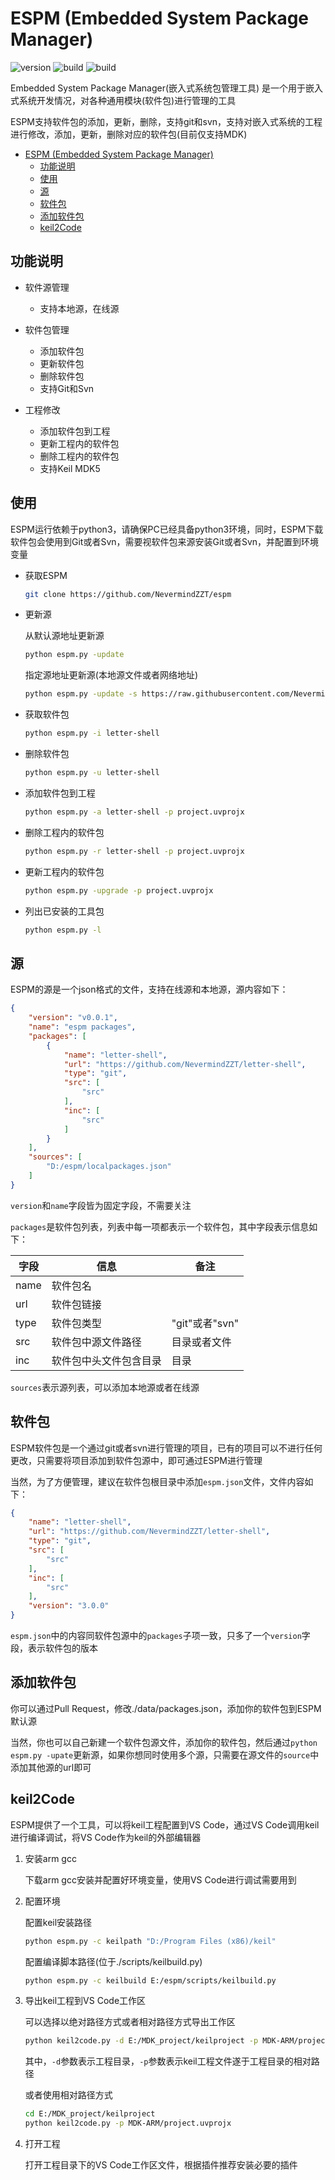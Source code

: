 # ESPM (Embedded System Package Manager)

![version](https://img.shields.io/badge/version-0.0.2-brightgreen.svg)
![build](https://img.shields.io/badge/build-2020.04.16-brightgreen.svg)
![build](https://img.shields.io/badge/license-MIT-brightgreen.svg)

Embedded System Package Manager(嵌入式系统包管理工具) 是一个用于嵌入式系统开发情况，对各种通用模块(软件包)进行管理的工具

ESPM支持软件包的添加，更新，删除，支持git和svn，支持对嵌入式系统的工程进行修改，添加，更新，删除对应的软件包(目前仅支持MDK)

- [ESPM (Embedded System Package Manager)](#espm-embedded-system-package-manager)
  - [功能说明](#功能说明)
  - [使用](#使用)
  - [源](#源)
  - [软件包](#软件包)
  - [添加软件包](#添加软件包)
  - [keil2Code](#keil2code)

## 功能说明

- 软件源管理

  - 支持本地源，在线源

- 软件包管理

  - 添加软件包
  - 更新软件包
  - 删除软件包
  - 支持Git和Svn

- 工程修改

  - 添加软件包到工程
  - 更新工程内的软件包
  - 删除工程内的软件包
  - 支持Keil MDK5

## 使用

ESPM运行依赖于python3，请确保PC已经具备python3环境，同时，ESPM下载软件包会使用到Git或者Svn，需要视软件包来源安装Git或者Svn，并配置到环境变量

- 获取ESPM

    ```sh
    git clone https://github.com/NevermindZZT/espm
    ```

- 更新源

    从默认源地址更新源

    ```sh
    python espm.py -update
    ```

    指定源地址更新源(本地源文件或者网络地址)

    ```sh
    python espm.py -update -s https://raw.githubusercontent.com/NevermindZZT/espm/master/data/packages.json
    ```

- 获取软件包

    ```sh
    python espm.py -i letter-shell
    ```

- 删除软件包

    ```sh
    python espm.py -u letter-shell
    ```

- 添加软件包到工程

    ```sh
    python espm.py -a letter-shell -p project.uvprojx
    ```

- 删除工程内的软件包

    ```sh
    python espm.py -r letter-shell -p project.uvprojx
    ```

- 更新工程内的软件包

    ```sh
    python espm.py -upgrade -p project.uvprojx
    ```

- 列出已安装的工具包

    ```sh
    python espm.py -l
    ```

## 源

ESPM的源是一个json格式的文件，支持在线源和本地源，源内容如下：

```json
{
    "version": "v0.0.1",
    "name": "espm packages",
    "packages": [
        {
            "name": "letter-shell",
            "url": "https://github.com/NevermindZZT/letter-shell",
            "type": "git",
            "src": [
                "src"
            ],
            "inc": [
                "src"
            ]
        }
    ],
    "sources": [
        "D:/espm/localpackages.json"
    ]
}
```

`version`和`name`字段皆为固定字段，不需要关注

`packages`是软件包列表，列表中每一项都表示一个软件包，其中字段表示信息如下：

| 字段 | 信息                   | 备注           |
| ---- | ---------------------- | -------------- |
| name | 软件包名               |                |
| url  | 软件包链接             |                |
| type | 软件包类型             | "git"或者"svn" |
| src  | 软件包中源文件路径     | 目录或者文件   |
| inc  | 软件包中头文件包含目录 | 目录           |

`sources`表示源列表，可以添加本地源或者在线源

## 软件包

ESPM软件包是一个通过git或者svn进行管理的项目，已有的项目可以不进行任何更改，只需要将项目添加到软件包源中，即可通过ESPM进行管理

当然，为了方便管理，建议在软件包根目录中添加`espm.json`文件，文件内容如下：

```json
{
    "name": "letter-shell",
    "url": "https://github.com/NevermindZZT/letter-shell",
    "type": "git",
    "src": [
        "src"
    ],
    "inc": [
        "src"
    ],
    "version": "3.0.0"
}
```

`espm.json`中的内容同软件包源中的`packages`子项一致，只多了一个`version`字段，表示软件包的版本

## 添加软件包

你可以通过Pull Request，修改./data/packages.json，添加你的软件包到ESPM默认源

当然，你也可以自己新建一个软件包源文件，添加你的软件包，然后通过`python espm.py -upate`更新源，如果你想同时使用多个源，只需要在源文件的`source`中添加其他源的url即可

## keil2Code

ESPM提供了一个工具，可以将keil工程配置到VS Code，通过VS Code调用keil进行编译调试，将VS Code作为keil的外部编辑器

1. 安装arm gcc

    下载arm gcc安装并配置好环境变量，使用VS Code进行调试需要用到

2. 配置环境

    配置keil安装路径

    ```sh
    python espm.py -c keilpath "D:/Program Files (x86)/keil"
    ```

    配置编译脚本路径(位于./scripts/keilbuild.py)

    ```sh
    python espm.py -c keilbuild E:/espm/scripts/keilbuild.py
    ```

3. 导出keil工程到VS Code工作区

    可以选择以绝对路径方式或者相对路径方式导出工作区

    ```sh
    python keil2code.py -d E:/MDK_project/keilproject -p MDK-ARM/project.uvprojx
    ```

    其中，`-d`参数表示工程目录，`-p`参数表示keil工程文件遂于工程目录的相对路径

    或者使用相对路径方式

    ```sh
    cd E:/MDK_project/keilproject
    python keil2code.py -p MDK-ARM/project.uvprojx
    ```

4. 打开工程

    打开工程目录下的VS Code工作区文件，根据插件推荐安装必要的插件
